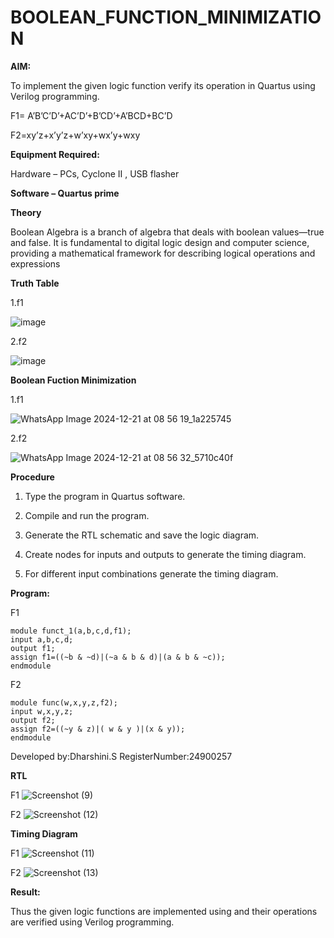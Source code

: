 # BOOLEAN_FUNCTION_MINIMIZATION

**AIM:**

To implement the given logic function verify its operation in Quartus using Verilog programming.

F1= A’B’C’D’+AC’D’+B’CD’+A’BCD+BC’D 

F2=xy’z+x’y’z+w’xy+wx’y+wxy

**Equipment Required:**

Hardware – PCs, Cyclone II , USB flasher

**Software – Quartus prime**

**Theory**

Boolean Algebra is a branch of algebra that deals with boolean values—true and false. It is fundamental to digital logic design and computer science, providing a mathematical framework for describing logical operations and expressions

**Truth Table**

1.f1


![image](https://github.com/user-attachments/assets/20ed25b7-bed8-4fbe-b320-1d00e297f43b)

2.f2

![image](https://github.com/user-attachments/assets/f46f29ca-6641-4800-a5dc-1fd46993bc36)


**Boolean Fuction Minimization**

1.f1

![WhatsApp Image 2024-12-21 at 08 56 19_1a225745](https://github.com/user-attachments/assets/5da22b1c-315c-4d3c-b6ac-b5be56ddb925)

2.f2

![WhatsApp Image 2024-12-21 at 08 56 32_5710c40f](https://github.com/user-attachments/assets/438a09ec-bee4-42c0-95ea-bfd78e54b85e)











**Procedure**

1.	Type the program in Quartus software.

2.	Compile and run the program.

3.	Generate the RTL schematic and save the logic diagram.

4.	Create nodes for inputs and outputs to generate the timing diagram.

5.	For different input combinations generate the timing diagram.


**Program:**

F1
```
module funct_1(a,b,c,d,f1);
input a,b,c,d;
output f1;
assign f1=((~b & ~d)|(~a & b & d)|(a & b & ~c));
endmodule
```
F2
```
module func(w,x,y,z,f2);
input w,x,y,z;
output f2;
assign f2=((~y & z)|( w & y )|(x & y));
endmodule
```

Developed by:Dharshini.S RegisterNumber:24900257


**RTL**

F1
![Screenshot (9)](https://github.com/user-attachments/assets/403019be-30f2-4145-8ec4-19d97c21b454)

F2
![Screenshot (12)](https://github.com/user-attachments/assets/b1a9c2b5-72e3-462a-9f2a-009ac33cf037)



**Timing Diagram**

F1
![Screenshot (11)](https://github.com/user-attachments/assets/abb4fd13-5833-484a-b91f-a2caecdd620a)

F2
![Screenshot (13)](https://github.com/user-attachments/assets/dbd886bd-c6b6-4cca-8cdf-cc091a6e5c55)




**Result:**

Thus the given logic functions are implemented using and their operations are verified using Verilog programming.

